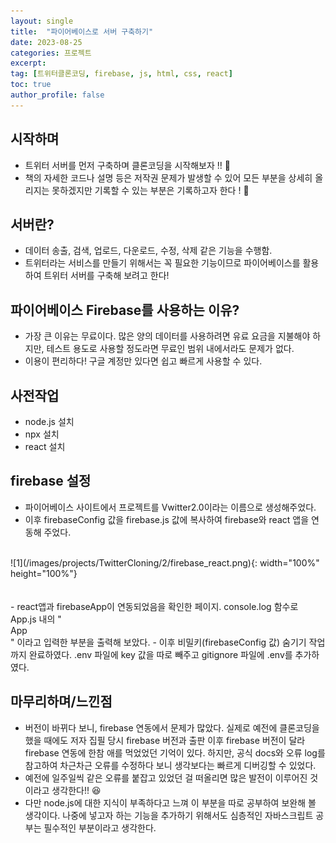 ```yaml
---
layout: single
title:  "파이어베이스로 서버 구축하기"
date: 2023-08-25
categories: 프로젝트
excerpt:
tag: [트위터클론코딩, firebase, js, html, css, react]
toc: true
author_profile: false
---
```

## 시작하며
- 트위터 서버를 먼저 구축하며 클론코딩을 시작해보자 !! 💪
- 책의 자세한 코드나 설명 등은 저작권 문제가 발생할 수 있어 모든 부분을 상세히 올리지는 못하겠지만 기록할 수 있는 부분은 기록하고자 한다 ! 🙏

## 서버란?
- 데이터 송출, 검색, 업로드, 다운로드, 수정, 삭제 같은 기능을 수행함.
- 트위터라는 서비스를 만들기 위해서는 꼭 필요한 기능이므로 파이어베이스를 활용하여 트위터 서버를 구축해 보려고 한다!

## 파이어베이스 Firebase를 사용하는 이유?
- 가장 큰 이유는 무료이다. 많은 양의 데이터를 사용하려면 유료 요금을 지불해야 하지만, 테스트 용도로 사용할 정도라면 무료인 범위 내에서라도 문제가 없다.
- 이용이 편리하다! 구글 계정만 있다면 쉽고 빠르게 사용할 수 있다.

## 사전작업
- node.js 설치
- npx 설치
- react 설치

## firebase 설정
- 파이어베이스 사이트에서 프로젝트를 Vwitter2.0이라는 이름으로 생성해주었다.
- 이후 firebaseConfig 값을 firebase.js 값에 복사하여 firebase와 react 앱을 연동해 주었다. <br>
<br>
![1](/images/projects/TwitterCloning/2/firebase_react.png){: width="100%" height="100%"} <br><br><br>
- react앱과 firebaseApp이 연동되었음을 확인한 페이지. console.log 함수로 App.js 내의 "<div>App</div>" 이라고 입력한 부분을 출력해 보았다.
- 이후 비밀키(firebaseConfig 값) 숨기기 작업까지 완료하였다. .env 파일에 key 값을 따로 빼주고 gitignore 파일에 .env를 추가하였다.

## 마무리하며/느낀점
- 버전이 바뀌다 보니, firebase 연동에서 문제가 많았다. 실제로 예전에 클론코딩을 했을 때에도 저자 집필 당시 firebase 버전과 출판 이후 firebase 버전이 달라 firebase 연동에 한참 애를 먹었었던 기억이 있다. 하지만, 공식 docs와 오류 log를 참고하여 차근차근 오류를 수정하다 보니 생각보다는 빠르게 디버깅할 수 있었다.
- 예전에 일주일씩 같은 오류를 붙잡고 있었던 걸 떠올리면 많은 발전이 이루어진 것이라고 생각한다!! 😆
- 다만 node.js에 대한 지식이 부족하다고 느껴 이 부분을 따로 공부하여 보완해 볼 생각이다. 나중에 넣고자 하는 기능을 추가하기 위해서도 심층적인 자바스크립트 공부는 필수적인 부분이라고 생각한다.

